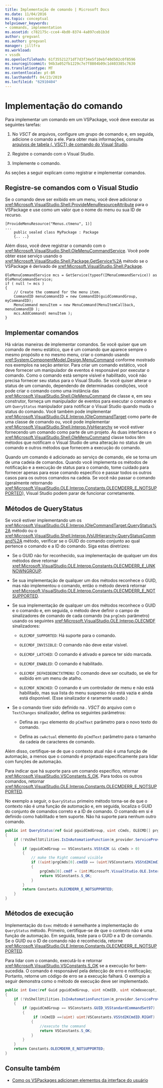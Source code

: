 ```yaml
---
title: Implementação de comando | Microsoft Docs
ms.date: 11/04/2016
ms.topic: conceptual
helpviewer_keywords:
- commands, implementation
ms.assetid: c782175c-cce4-4bd0-8374-4a897ceb1b3d
author: gregvanl
ms.author: gregvanl
manager: jillfra
ms.workload:
- vssdk
ms.openlocfilehash: 61f35521271df7d3f34e5f10ebf40d502c0f8596
ms.sourcegitcommit: 94b3a052fb1229c7e7f8804b09c1d403385c7630
ms.translationtype: MT
ms.contentlocale: pt-BR
ms.lasthandoff: 04/23/2019
ms.locfileid: "62910404"
---
```

# <a name="command-implementation"></a>Implementação do comando
Para implementar um comando em um VSPackage, você deve executar as seguintes tarefas:

1. No *VSCT* de arquivos, configure um grupo de comando e, em seguida, adicione o comando a ele. Para obter mais informações, consulte [arquivos de tabela (. VSCT) de comando do Visual Studio](../../extensibility/internals/visual-studio-command-table-dot-vsct-files.md).

2. Registre o comando com o Visual Studio.

3. Implemente o comando.

As seções a seguir explicam como registrar e implementar comandos.

## <a name="register-commands-with-visual-studio"></a>Registre-se comandos com o Visual Studio
 Se o comando deve ser exibido em um menu, você deve adicionar o <xref:Microsoft.VisualStudio.Shell.ProvideMenuResourceAttribute> para o VSPackage e use como um valor que o nome do menu ou sua ID de recurso.

```
[ProvideMenuResource("Menus.ctmenu", 1)]
...
    public sealed class MyPackage : Package
    {.. ..}

```

 Além disso, você deve registrar o comando com o <xref:Microsoft.VisualStudio.Shell.OleMenuCommandService>. Você pode obter esse serviço usando o <xref:Microsoft.VisualStudio.Shell.Package.GetService%2A> método se o VSPackage é derivado de <xref:Microsoft.VisualStudio.Shell.Package>.

```
OleMenuCommandService mcs = GetService(typeof(IMenuCommandService)) as OleMenuCommandService;
if ( null != mcs )
{
    // Create the command for the menu item.
    CommandID menuCommandID = new CommandID(guidCommandGroup, myCommandID);
    MenuCommand menuItem = new MenuCommand(MenuItemCallback, menuCommandID );
    mcs.AddCommand( menuItem );
}

```

## <a name="implement-commands"></a>Implementar comandos
 Há várias maneiras de implementar comandos. Se você quiser que um comando de menu estático, que é um comando que aparece sempre o mesmo propósito e no mesmo menu, criar o comando usando <xref:System.ComponentModel.Design.MenuCommand> conforme mostrado nos exemplos na seção anterior. Para criar um comando estático, você deve fornecer um manipulador de eventos é responsável por executar o comando. Como o comando está sempre visível e habilitado, você não precisa fornecer seu status para o Visual Studio. Se você quiser alterar o status de um comando, dependendo de determinadas condições, você pode criar o comando como uma instância das <xref:Microsoft.VisualStudio.Shell.OleMenuCommand> de classe e, em seu construtor, forneça um manipulador de eventos para executar o comando e um `QueryStatus` manipulador para notificar o Visual Studio quando muda o status do comando. Você também pode implementar <xref:Microsoft.VisualStudio.OLE.Interop.IOleCommandTarget> como parte de uma classe de comando ou, você pode implementar <xref:Microsoft.VisualStudio.Shell.Interop.IVsHierarchy> se você estiver fornecendo um comando como parte de um projeto. As duas interfaces e o <xref:Microsoft.VisualStudio.Shell.OleMenuCommand> classe todos têm métodos que notificam o Visual Studio de uma alteração no status de um comando e outros métodos que fornecem a execução do comando.

 Quando um comando é adicionado ao serviço de comando, ele se torna um de uma cadeia de comandos. Quando você implementa os métodos de notificação e a execução de status para o comando, tome cuidado para fornecer apenas para esse comando específico e passar todos os outros casos para os outros comandos na cadeia. Se você não passar o comando (geralmente retornando <xref:Microsoft.VisualStudio.OLE.Interop.Constants.OLECMDERR_E_NOTSUPPORTED>), Visual Studio podem parar de funcionar corretamente.

## <a name="querystatus-methods"></a>Métodos de QueryStatus
 Se você estiver implementando um os <xref:Microsoft.VisualStudio.OLE.Interop.IOleCommandTarget.QueryStatus%2A> método ou o <xref:Microsoft.VisualStudio.Shell.Interop.IVsUIHierarchy.QueryStatusCommand%2A> método, verificar se o GUID do comando conjunto ao qual pertence o comando e a ID do comando. Siga estas diretrizes:

- Se o GUID não for reconhecido, sua implementação de qualquer um dos métodos deve retornar <xref:Microsoft.VisualStudio.OLE.Interop.Constants.OLECMDERR_E_UNKNOWNGROUP>.

- Se sua implementação de qualquer um dos métodos reconhece o GUID, mas não implementou o comando, então o método deverá retornar <xref:Microsoft.VisualStudio.OLE.Interop.Constants.OLECMDERR_E_NOTSUPPORTED>.

- Se sua implementação de qualquer um dos métodos reconhece o GUID e o comando e, em seguida, o método deve definir o campo de sinalizadores de comando de cada comando (na `prgCmds` parâmetro) usando os seguintes <xref:Microsoft.VisualStudio.OLE.Interop.OLECMDF> sinalizadores:

    - `OLECMDF_SUPPORTED`: Há suporte para o comando.

    - `OLECMDF_INVISIBLE`: O comando não deve estar visível.

    - `OLECMDF_LATCHED`: O comando é ativado e parece ter sido marcada.

    - `OLECMDF_ENABLED`: O comando é habilitado.

    - `OLECMDF_DEFHIDEONCTXTMENU`: O comando deve ser ocultado, se ele for exibido em um menu de atalho.

    - `OLECMDF_NINCHED`: O comando é um controlador de menu e não está habilitado, mas sua lista do menu suspenso não está vazia e ainda está disponível. (Esse sinalizador é raramente usado.)

- Se o comando tiver sido definido na *. VSCT* do arquivo com o `TextChanges` sinalizador, defina os seguintes parâmetros:

    - Defina as `rgwz` elemento do `pCmdText` parâmetro para o novo texto do comando.

    - Defina as `cwActual` elemento do `pCmdText` parâmetro para o tamanho da cadeia de caracteres de comando.

Além disso, certifique-se de que o contexto atual não é uma função de automação, a menos que o comando é projetado especificamente para lidar com funções de automação.

Para indicar que há suporte para um comando específico, retornar <xref:Microsoft.VisualStudio.VSConstants.S_OK>. Para todos os outros comandos, retornar <xref:Microsoft.VisualStudio.OLE.Interop.Constants.OLECMDERR_E_NOTSUPPORTED>.

No exemplo a seguir, o `QueryStatus` primeiro método torna-se de que o contexto não é uma função de automação e, em seguida, localiza o GUID do conjunto de comandos correto e a ID de comando. O comando em si é definido como habilitado e tem suporte. Não há suporte para nenhum outro comando.

```csharp
public int QueryStatus(ref Guid pguidCmdGroup, uint cCmds, OLECMD[] prgCmds, IntPtr pCmdText)
{
    if (!VsShellUtilities.IsInAutomationFunction(m_provider.ServiceProvider))
    {
        if (pguidCmdGroup == VSConstants.VSStd2K && cCmds > 0)
        {
            // make the Right command visible
            if ((uint)prgCmds[0].cmdID == (uint)VSConstants.VSStd2KCmdID.RIGHT)
            {
                prgCmds[0].cmdf = (int)Microsoft.VisualStudio.OLE.Interop.Constants.MSOCMDF_ENABLED | (int)Microsoft.VisualStudio.OLE.Interop.Constants.MSOCMDF_SUPPORTED;
                return VSConstants.S_OK;
            }
        }
        return Constants.OLECMDERR_E_NOTSUPPORTED;
    }
}
```

## <a name="execution-methods"></a>Métodos de execução
 Implementação do `Exec` método é semelhante a implementação do `QueryStatus` método. Primeiro, certifique-se de que o contexto não é uma função de automação. Em seguida, teste para o GUID e a ID de comando. Se o GUID ou o ID de comando não é reconhecida, retorne <xref:Microsoft.VisualStudio.OLE.Interop.Constants.OLECMDERR_E_NOTSUPPORTED>.

 Para lidar com o comando, executá-lo e retornar <xref:Microsoft.VisualStudio.VSConstants.S_OK> se a execução for bem-sucedida. O comando é responsável pela detecção de erro e notificação; Portanto, retorne um código de erro se a execução falhará. O exemplo a seguir demonstra como o método de execução deve ser implementado.

```csharp
public int Exec(ref Guid pguidCmdGroup, uint nCmdID, uint nCmdexecopt, IntPtr pvaIn, IntPtr pvaOut)
{
    if (!VsShellUtilities.IsInAutomationFunction(m_provider.ServiceProvider))
    {
        if (pguidCmdGroup == VSConstants.GUID_VSStandardCommandSet97)
        {
             if (nCmdID ==(uint) uint)VSConstants.VSStd2KCmdID.RIGHT)
            {
                //execute the command
                return VSConstants.S_OK;
            }
        }
    }
    return Constants.OLECMDERR_E_NOTSUPPORTED;
}
```

## <a name="see-also"></a>Consulte também

- [Como os VSPackages adicionam elementos da interface do usuário](../../extensibility/internals/how-vspackages-add-user-interface-elements.md)